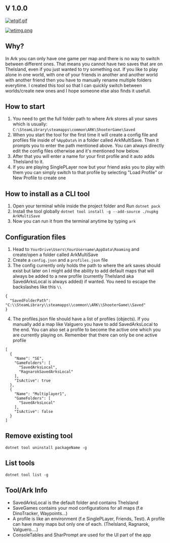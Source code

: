 ﻿
## V 1.0.0

[![wtgif.gif](https://i.postimg.cc/dtqhB1sL/sf-UHAgoi-WT.gif)](https://postimg.cc/py6VVPnH)

[![wtimg.png](https://i.postimg.cc/wTshC3KF/Windows-Terminal-J61-GEA9-CCK.png)](https://postimg.cc/WhTFrN1J)

## Why?
In Ark you can only have one game per map and there is no way to switch between different ones. That means you cannot have two saves that are on TheIsland, even if you just wanted to try something out. If you like to play alone in one world, with one of your friends in another and another world with another friend then you have to manually rename multiple folders everytime. I created this tool so that I can quickly switch between worlds/create new ones and I hope someone else also finds it usefull.

## How to start
1. You need to get the full folder path to where Ark stores all your saves which is usually: `C:\SteamLibrary\steamapps\common\ARK\ShooterGame\Saved`
2. When you start the tool for the first time it will create a config file and profiles file inside of `%AppData%` in a folder called ArkMultiSave. Then it prompts you to enter the path mentioned above. You can always directly edit the config files otherwise and it's mentioned how below.
3. After that you will enter a name for your first profile and it auto adds TheIsland to it.
4. If you are playing SinglePLayer now but your friend asks you to play with them you can simply switch to that profile by selecting "Load Profile" or New Profile to create one

## How to install as a CLI tool
1. Open your terminal while inside the project folder and Run `dotnet pack`
2. Install the tool globally `dotnet tool install -g --add-source ./nupkg ArkMultiSave`
3. Now you can run it from the terminal anytime by typing `ark`

## Configuration files
1. Head to `YourDrive\Users\YourUsername\AppData\Roaming` and create/open a folder called ArkMultiSave
2. Create a `config.json` and a `profiles.json` file
3. The config currently only holds the path to where the ark saves should exist but later on I might add the ability to add default maps that will always be added to a new profile (currently TheIsland aka SavedArksLocal is always added) if wanted. You need to escape the backslashes like this `\\`

```
{
  "SavedFolderPath": "C:\\SteamLibrary\\steamapps\\common\\ARK\\ShooterGame\\Saved"
}
```

4. The profiles.json file should have a list of profiles (objects). If you manually add a map like Valguero you have to add SavedArksLocal to the end. You can also set a profile to become the active one which you are currently playing on. Remember that there can only be one active profile

```
[
  {
    "Name": "SE",
    "GameFolders": [
      "SavedArksLocal",
      "RagnarokSavedArksLocal"
    ],
    "IsActive": true
  },
  {
    "Name": "Multiplayer1",
    "GameFolders": [
      "SavedArksLocal"
    ],
    "IsActive": false
  }
]
```

## Remove existing tool
`dotnet tool uninstall packageName -g`

## List tools
`dotnet tool list -g`

## Tool/Ark Info
- SavedArksLocal is the default folder and contains TheIsland
- SaveGames contains your mod configurations for all maps (f.e DinoTracker, Waypoints...)
- A profile is like an environment (f.e SinglePLayer, Friends, Test). A profile can have many maps but only one of each. (TheIsland, Ragnarok, Valguero....)
- ConsoleTables and SharPrompt are used for the UI part of the app
